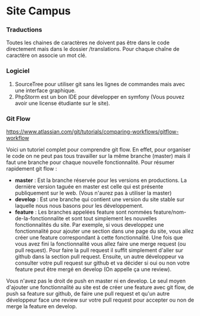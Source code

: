 # Site Campus

### Traductions 

Toutes les chaines de caractères ne doivent pas être dans le code directement mais dans 
le dossier /translations. Pour chaque chaîne de caractère on associe un mot clé. 


### Logiciel 

1) SourceTree pour utiliser git sans les lignes de commandes mais avec une interface graphique. 
1) PhpStorm est un bon IDE pour développer en symfony (Vous pouvez avoir une license étudiante sur le site).  

### Git Flow 

https://www.atlassian.com/git/tutorials/comparing-workflows/gitflow-workflow 

Voici un tutoriel complet pour comprendre git flow. En effet, pour organiser le code 
on ne peut pas tous travailler sur la même branche (master) mais il faut une branche pour chaque nouvelle 
fonctionnalité. Pour résumer rapidement git flow :
 
- **master** : Est la branche réservée pour les versions en productions. La dernière version taguée en master est celle qui
est présente publiquement sur le web. (Vous n'aurez pas à utiliser la master)
- **develop** : Est une branche qui contient une version du site stable sur laquelle nous nous basons pour les développement. 
- **feature** : Les branches appelées feature sont nommées feature/nom-de-la-fonctionnalite et sont tout simplement les nouvelles 
fonctionnalités du site. Par exemple, si vous developpez une fonctionnalité pour ajouter une section dans une page du site, vous allez créer 
une feature correspondant à cette fonctionnalité. Une fois que vous avez fini la fonctionnalité vous allez faire une merge request (ou pull request). 
Pour faire la pull request il suffit simplement d'aller sur github dans la section pull request. 
Ensuite, un autre développeur va consulter votre pull request sur github et va décider si oui ou non votre feature peut être mergé en develop (On appelle ça une review).

Vous n'avez pas le droit de push en master ni en develop. Le seul moyen d'ajouter une fonctionnalité au site est de créer une feature avec git flow, de push sa feature sur 
github, de faire une pull request et qu'un autre développeur face une review sur votre pull request pour accepter ou non de merge la feature en develop. 



